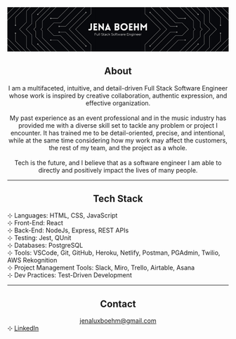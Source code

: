 <img src='github-header.png' alt='Jena Boehm - Full Stack Software Engineer' />

## <div align='center'>About</div>

<p align='center'>I am a multifaceted, intuitive, and detail-driven Full Stack Software Engineer <br/>whose work is inspired by creative collaboration, authentic expression, and effective organization.<br/>
<br/>
My past experience as an event professional and in the music industry has provided me with a diverse skill set to tackle any problem or project I encounter. It has trained me to be detail-oriented, precise, and intentional, while at the same time considering how my work may affect the customers, the rest of my team, and the project as a whole. <br/>
<br/>
Tech is the future, and I believe that as a software engineer I am able to directly and positively impact the lives of many people.</p>

---

## <div align='center'>Tech Stack</div>
⊹ Languages: HTML, CSS, JavaScript<br/>
⊹ Front-End: React<br/>
⊹ Back-End: NodeJs, Express, REST APIs<br/>
⊹ Testing: Jest, QUnit<br/>
⊹ Databases: PostgreSQL<br/>
⊹ Tools: VSCode, Git, GitHub, Heroku, Netlify, Postman, PGAdmin, Twilio, AWS Rekognition<br/>
⊹ Project Management Tools: Slack, Miro, Trello, Airtable, Asana<br/>
⊹ Dev Practices: Test-Driven Development<br/>

---

## <div align='center'>Contact</div>
<div align='center'><a href='mailto:jenaluxboehm@gmail.com'>jenaluxboehm@gmail.com</a></div> ⊹ <a href='https://www.linkedin.com/in/jenaboehm/'>LinkedIn</a></div>
